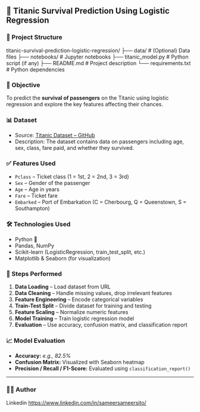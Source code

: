 ## 🚢 Titanic Survival Prediction Using Logistic Regression

### 📁 Project Structure


titanic-survival-prediction-logistic-regression/
├── data/                   # (Optional) Data files
├── notebooks/              # Jupyter notebooks
├── titanic_model.py        # Python script (if any)
├── README.md               # Project description
└── requirements.txt        # Python dependencies


### 🧠 Objective

To predict the **survival of passengers** on the Titanic using logistic regression and explore the key features affecting their chances.


### 📊 Dataset

* Source: [Titanic Dataset – GitHub](https://raw.githubusercontent.com/datasciencedojo/datasets/master/titanic.csv)
* Description: The dataset contains data on passengers including age, sex, class, fare paid, and whether they survived.


### ✅ Features Used

* `Pclass` – Ticket class (1 = 1st, 2 = 2nd, 3 = 3rd)
* `Sex` – Gender of the passenger
* `Age` – Age in years
* `Fare` – Ticket fare
* `Embarked` – Port of Embarkation (C = Cherbourg, Q = Queenstown, S = Southampton)

### 🛠️ Technologies Used

* Python 🐍
* Pandas, NumPy
* Scikit-learn (LogisticRegression, train\_test\_split, etc.)
* Matplotlib & Seaborn (for visualization)


### 📌 Steps Performed

1. **Data Loading** – Load dataset from URL
2. **Data Cleaning** – Handle missing values, drop irrelevant features
3. **Feature Engineering** – Encode categorical variables
4. **Train-Test Split** – Divide dataset for training and testing
5. **Feature Scaling** – Normalize numeric features
6. **Model Training** – Train logistic regression model
7. **Evaluation** – Use accuracy, confusion matrix, and classification report



### 📈 Model Evaluation

* **Accuracy:** *e.g., 82.5%*
* **Confusion Matrix:** Visualized with Seaborn heatmap
* **Precision / Recall / F1-Score:** Evaluated using `classification_report()`

---

### 🙋‍♂️ Author

Linkedin
https://www.linkedin.com/in/sameersameersito/


